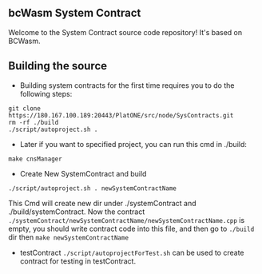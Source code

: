 ## bcWasm System Contract

Welcome to the System Contract source code repository! It's based on BCWasm.

## Building the source
* Building system contracts for the first time requires you to do the following steps:
```shell
git clone https://180.167.100.189:20443/PlatONE/src/node/SysContracts.git
rm -rf ./build
./script/autoproject.sh .
```

* Later if you want to specified project, you can run this cmd in ./build:
```shell
make cnsManager
```

* Create New SystemContract and build
``` shell
./script/autoproject.sh . newSystemContractName
```
This Cmd will create new dir under ./systemContract and ./build/systemContract.
Now the contract `./systemContract/newSystemContractName/newSystemContractName.cpp` is empty, you should write contract code into this file, and then go to `./build` dir then `make newSystemContractName`

* testContract
`./script/autoprojectForTest.sh` can be used to create contract for testing in testContract. 